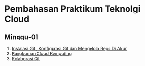 # Pembahasan Praktikum Teknolgi Cloud
## Minggu-01

1.  [Instalasi Git , Konfigurasi Git dan Mengelola Repo Di Akun](https://github.com/Nurimamasbait/tekn-cloud-computing/blob/938f3ae90e487e9a236a3f4dce2de711dc60458e/minggu-01/git-single.md)
2.  [Rangkuman Cloud Komputing](https://github.com/Nurimamasbait/tekn-cloud-computing/blob/master/minggu-01/rangkuman-cloud-computing.md)
3.  [Kolaborasi Git](https://github.com/Nurimamasbait/tekn-cloud-computing/blob/e932ae82ee847ba71b418c21d17f9937aaafa2e9/minggu-01/git-kolaborasi.md)

